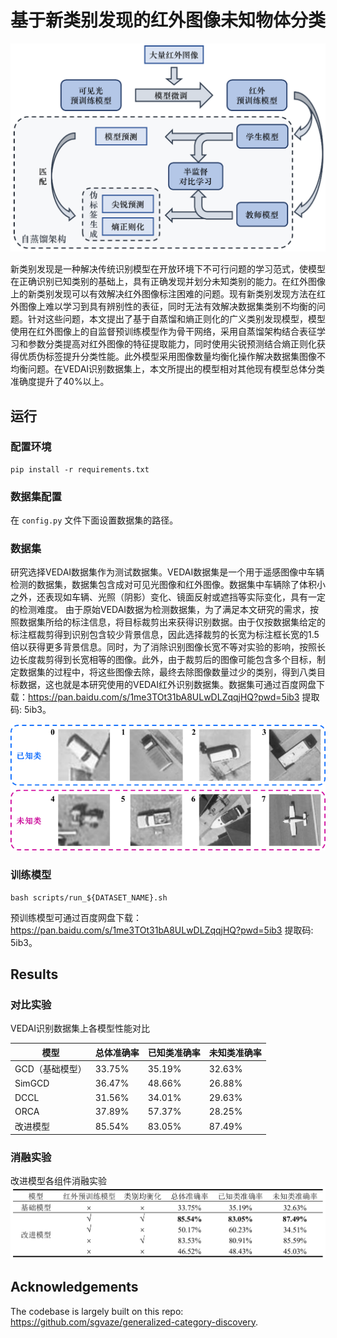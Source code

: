 # 基于新类别发现的红外图像未知物体分类

![流程图](show_images/流程图.png)

新类别发现是一种解决传统识别模型在开放环境下不可行问题的学习范式，使模型在正确识别已知类别的基础上，具有正确发现并划分未知类别的能力。在红外图像上的新类别发现可以有效解决红外图像标注困难的问题。现有新类别发现方法在红外图像上难以学习到具有辨别性的表征，同时无法有效解决数据集类别不均衡的问题。针对这些问题，本文提出了基于自蒸馏和熵正则化的广义类别发现模型，模型使用在红外图像上的自监督预训练模型作为骨干网络，采用自蒸馏架构结合表征学习和参数分类提高对红外图像的特征提取能力，同时使用尖锐预测结合熵正则化获得优质伪标签提升分类性能。此外模型采用图像数量均衡化操作解决数据集图像不均衡问题。在VEDAI识别数据集上，本文所提出的模型相对其他现有模型总体分类准确度提升了40%以上。

## 运行

### 配置环境

```
pip install -r requirements.txt
```

### 数据集配置

在 ```config.py``` 文件下面设置数据集的路径。


### 数据集

研究选择VEDAI数据集作为测试数据集。VEDAI数据集是一个用于遥感图像中车辆检测的数据集，数据集包含成对可见光图像和红外图像。数据集中车辆除了体积小之外，还表现如车辆、光照（阴影）变化、镜面反射或遮挡等实际变化，具有一定的检测难度。
由于原始VEDAI数据为检测数据集，为了满足本文研究的需求，按照数据集所给的标注信息，将目标裁剪出来获得识别数据。由于仅按数据集给定的标注框裁剪得到识别包含较少背景信息，因此选择裁剪的长宽为标注框长宽的1.5倍以获得更多背景信息。同时，为了消除识别图像长宽不等对实验的影响，按照长边长度裁剪得到长宽相等的图像。此外，由于裁剪后的图像可能包含多个目标，制定数据集的过程中，将这些图像去除，最终去除图像数量过少的类别，得到八类目标数据，这也就是本研究使用的VEDAI红外识别数据集。数据集可通过百度网盘下载：https://pan.baidu.com/s/1me3TOt31bA8ULwDLZqqjHQ?pwd=5ib3 提取码: 5ib3。


![数据集](show_images/数据集图片.png)


### 训练模型

```
bash scripts/run_${DATASET_NAME}.sh
```
预训练模型可通过百度网盘下载：https://pan.baidu.com/s/1me3TOt31bA8ULwDLZqqjHQ?pwd=5ib3 提取码: 5ib3。

## Results

### 对比实验
VEDAI识别数据集上各模型性能对比

<table><thead><tr><th>模型</th> <th>总体准确率</th><th>已知类准确率</th><th>未知类准确率</th> </tr></thead>
<tbody>
		
<tr><td>GCD（基础模型）</td><td>33.75%	</td><td>35.19%</td><td>	32.63%</td></tr><tr>

<td>SimGCD</td><td>36.47%</td><td>48.66%</td><td>26.88%</td></tr><tr>
		
<td>DCCL</td><td>31.56%</td><td>34.01%</td><td>29.63%</td></tr><tr>

<td>ORCA</td><td>37.89%</td><td>57.37%</td><td>28.25%</td></tr><tr>

<td>改进模型</td><td>85.54%</td><td>83.05%</td><td>87.49%</td></tr><tr>

</tbody></table>

### 消融实验
改进模型各组件消融实验
![消融实验](show_images/消融实验.png)

## Acknowledgements

The codebase is largely built on this repo: https://github.com/sgvaze/generalized-category-discovery.
